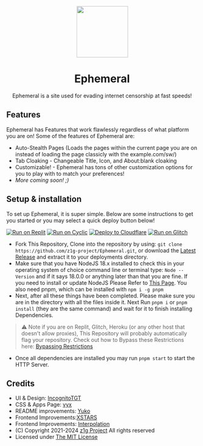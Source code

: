 <div>
  <p align="center">
    <img src="https://cdn.discordapp.com/attachments/1131413885061185697/1212894557428121671/ALMPKm3.png?ex=65f37f14&is=65e10a14&hm=587993c4d39773f0c751f900309b8b407327bdc2c0b2effd6b820fed67e462fe&" height="135" width="135">
  </p>
  <h1 align="center">Ephemeral</h1>
  <p align="center">Ephemeral is a site used for evading internet censorship at fast speeds!</p>
</div>

## Features

Ephemeral has Features that work flawlessly regardless of what platform you are on!
Some of the features of Ephemeral are:

- Auto-Stealth Pages (Loads the pages within the current page you are on instead of loading the page classicly with the example.com/sw/)
- Tab Cloaking - Changeable Title, Icon, and About:blank cloaking
- Customizable! - Ephemeral has tons of other customization options for you to play with to match your preferences!
- *More coming soon! ;)*
## Setup & installation

To set up Ephemeral, it is super simple. Below are some instructions to get you started or you may select a quick deploy button below!

[![Run on Replit](https://raw.githubusercontent.com/BinBashBanana/deploy-buttons/master/buttons/remade/replit.svg)](https://replit.com/github/z1g-project/Ephemeral)
[![Run on Cyclic](https://raw.githubusercontent.com/BinBashBanana/deploy-buttons/master/buttons/official/cyclic.svg)](https://app.cyclic.sh/api/app/deploy/z1g-project/Ephemeral)
[![Deploy to Cloudflare](https://raw.githubusercontent.com/z1g-project/terbium/main/static/resources/cflogo.png)](https://github.com/z1g-project/Terbium/wiki/Deploy-to-Cloudflare-Pages)
[![Run on Glitch](https://raw.githubusercontent.com/BinBashBanana/deploy-buttons/master/buttons/official/glitch.svg)](https://glitch.com/edit/#!/import/github/z1g-project/Ephemeral)


- Fork This Repository, Clone into the repository by using: `git clone https://github.com/z1g-project/Ephemeral.git`, or download the [Latest Release](https://github.com/z1g-project/Ephemeral/releases) and extract it to your deployments directory.
- Make sure that you have NodeJS 18.x installed to check this in your operating system of choice command line or terminal type: `Node --Version` and if it says 18.0.0 or anything later than that you are fine. If you need to install or update NodeJS Please Refer to [This Page](https://nodejs.org/en/download). You also need pnpm, which can be installed with `npm i -g pnpm`
- Next, after all these things have been completed. Please make sure you are in the directory with all the files inside it. Next Run `pnpm i` or `pnpm install` (they are the same command) and wait for it to finish installing Dependencies.

> ⚠️ Note if you are on Replit, Glitch, Heroku (or any other host that doesn't allow proxies), This Repository will probably automatically flag your repository. Check out how to Bypass these Restrictions here: [Bypassing Restrictions](https://github.com/holy-unblocker/website-aio/wiki/Circumventing-deployment-restrictions)

- Once all dependencies are installed you may run `pnpm start` to start the HTTP Server.

## Credits

- UI & Design: [IncognitoTGT](https://github.com/IncognitoTGT)
- CSS & Apps Page: [vyx](https://github.com/vbnm0)
- README improvements: [Yuko](https://github.com/yu6x)
- Frontend Improvements:[XSTARS](https://github.com/notplayingallday383)
- Frontend Improvements: [Interpolation](https://github.com/interpolation-0)
- (C) Copyright 2021-2024 [z1g Project](https://github.com/z1g-project/) All rights reserved
- Licensed under [The MIT License](https://github.com/z1g-project/ephemeral/blob/master/LICENSE)
